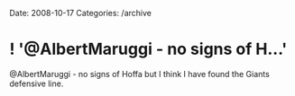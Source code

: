 Date: 2008-10-17
Categories: /archive

# ! '@AlbertMaruggi - no signs of H...'

@AlbertMaruggi - no signs of Hoffa but I think I have found the Giants defensive line.
